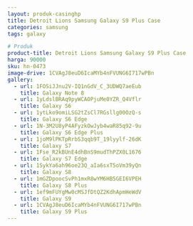 ```yaml
---
layout: produk-casinghp
title: Detroit Lions Samsung Galaxy S9 Plus Case
categories: samsung
tags: galaxy

# Produk
product-title: Detroit Lions Samsung Galaxy S9 Plus Case
harga: 90000
sku: hn-0473
image-drive: 1CVAgJ8euD6IcaMYb4nFVUNG6I717wPBn
gallery:
  - url: 1FOSiJJnu2V-IQ1nGdV_C_3UDWQ7aeEub
    title: Galaxy Note 8
  - url: 1yLdslBRAq9pyWCAOPjuMe0YZR_Q4Vflr
    title: Galaxy S6
  - url: 1ytLko9omiLSG2tZsCl7RGsllg00OzQ-s
    title: Galaxy S6 Edge
  - url: 1N-3M2U8yP4AFyzkOwJyb4waR85q92-9u
    title: Galaxy S6 Edge Plus
  - url: 1joM9lPKTpRrbS3qqb9T_19lyylf-26dK
    title: Galaxy S7
  - url: 1Fse_R2kBUnE4dhBnS9mudThPZX0L1676
    title: Galaxy S7 Edge
  - url: 1SykYa6ah96oe23Q_aIa6sxT5oVm39yQn
    title: Galaxy S8
  - url: 1mGZDpoocSvPh1mxR8wYM6HB5GEI6VPEH
    title: Galaxy S8 Plus
  - url: 1ef9mFUYgMw0cMSJfDtQZ2KdhApmHeWdV
    title: Galaxy S9
  - url: 1CVAgJ8euD6IcaMYb4nFVUNG6I717wPBn
    title: Galaxy S9 Plus
---
```


